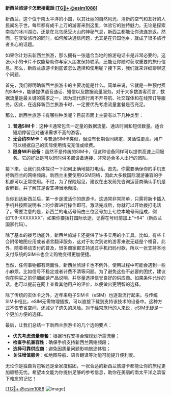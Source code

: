 **新西兰旅游卡怎麽接電話 [[TG💪+ @esim1088](https://t.me/s/esim1088)]**

新西兰，这个位于南太平洋的小国，以其壮丽的自然风光、清新的空气和友好的人民闻名于世。每年都有成千上万的游客来到这里，体验它的独特魅力。无论是探索南岛的冰川湖泊，还是在北岛感受火山的神秘气息，新西兰都能让你流连忘返。然而，在享受旅行的同时，如何解决通信问题，尤其是在异国他乡，就成了很多旅行者关心的话题。

如果你计划去新西兰旅游，那么拥有一张适合当地的旅游电话卡是非常必要的。这张小小的卡片不仅能帮助你与家人朋友保持联系，还能让你随时获取重要的旅行信息。那么，新西兰旅游卡到底该怎么选择和使用呢？接下来，我们就来详细聊聊这个问题。

首先，我们得明确新西兰旅游卡的主要功能是什么。简单来说，它就是一种预付费的SIM卡，能够提供语音通话、短信以及数据流量服务。对于大多数游客而言，数据流量是最关键的需求之一，因为现代旅行离不开导航、社交媒体和在线预订等服务。因此，在选择新西兰旅游卡时，一定要优先考虑流量套餐是否充足。

那么，新西兰旅游卡有哪些种类呢？目前市面上主要有以下几种类型：

1. **普通SIM卡**：这种卡通常包含一定量的数据流量、通话时间和短信数量。适合短期停留且对通讯需求不高的游客。
2. **无合约SIM卡**：与普通SIM卡类似，但没有长期合同绑定，灵活性更高。用户可以根据自己的实际使用情况充值或续费。
3. **随身WiFi设备**：虽然不是传统的SIM卡，但这种设备同样可以提供高速上网服务。它的好处是可以同时供多部设备连接，非常适合多人出行的团队。

接下来，让我们具体探讨一下如何正确地接打电话。首先，你需要确保你的手机支持新西兰的网络频段。新西兰主要使用GSM网络，因此大多数国际漫游兼容的手机都可以正常使用。不过，为了保险起见，建议在出发前先咨询运营商确认手机是否解锁，并了解其是否支持当地频段。

当你到达新西兰后，第一步是激活你的旅游卡。这通常非常简单，只需将新卡插入手机并按照说明书上的步骤进行操作即可。激活完成后，你就可以开始拨打电话了。需要注意的是，新西兰的电话号码由三位区号加上七位本地号码组成，例如“09-XXXXXXX”。如果你要拨打国际长途，记得在号码前加上“+64”（新西兰国家代码）。

除了基本的拨号功能外，新西兰旅游卡还提供了许多实用的小工具。比如，有些卡会附带地图应用或者语言翻译服务，这对于初次到访的游客来说无疑是个福音。此外，随着移动支付的普及，很多商家都支持通过手机扫码付款，所以一张支持本地支付系统的SIM卡也会让购物变得更加便捷。

当然，任何事物都有两面性，新西兰旅游卡也不例外。使用过程中可能会遇到一些小麻烦，比如信号不稳定或者计费不清等问题。为了避免这些不必要的困扰，建议你在购买之前仔细阅读产品说明，并尽量选择信誉良好的供应商。如果条件允许的话，也可以提前在网上查看其他用户的评价，以便做出更明智的选择。

除了传统的实体卡之外，近年来电子SIM卡（eSIM）也逐渐流行起来。与传统SIM卡相比，eSIM无需物理插拔，可以直接下载到支持该技术的设备中。这种方式不仅节省空间，还减少了遗失的风险。对于经常旅行的人来说，eSIM无疑是一个更加方便的选择。

最后，让我们总结一下新西兰旅游卡的几个选购要点：
- **优先考虑流量套餐**：根据行程安排合理规划所需流量；
- **检查手机兼容性**：确保手机支持新西兰网络频段；
- **选择可靠供应商**：避免因质量问题影响旅途体验；
- **关注增值服务**：如地图导航、语言翻译等功能可能提升便利度。

无论你是独自背包客还是全家度假团，一张合适的新西兰旅游卡都能让你的旅程更加顺畅无忧。希望本文能为你提供足够的参考信息，助你在美丽的南太平洋之滨留下难忘的记忆！

[[TG💪+ @esim1088](https://t.me/s/esim1088) ![Image](https://i.postimg.cc/4NQfJmqS/Snipaste-2025-05-13-00-14-12.png)]